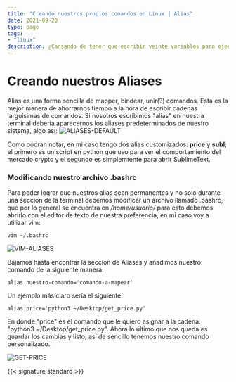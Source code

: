 ```yaml
---
title: "Creando nuestros propios comandos en Linux | Alias"
date: 2021-09-20
type: page
tags: 
- "linux"
description: ¿Cansando de tener que escribir veinte variables para ejecutar un simple comando? Pues hoy aprenderemos a mapear nuestros comandos haciendo uso de Alias. 
---
```


# Creando nuestros Aliases

Alias es una forma sencilla de mapper, bindear, unir(?) comandos. Esta es la mejor manera de ahorrarnos tiempo a la hora de escribir cadenas larguísimas de comandos. Si nosotros escribimos "alias" en nuestra terminal debería aparecernos los aliases predeterminados de nuestro sistema, algo así:
![ALIASES-DEFAULT](https://res.cloudinary.com/rooyca/image/upload/v1632189896/Blog/Imgs/Commands-Linux/alias-predeterminados_lhjdfr.png)

Como podran notar, en mi caso tengo dos alias customizados: **price** y **subl**; el primero es un script en python que uso para ver el comportamiento del mercado crypto y el segundo es simplemtente para abrir SublimeText. 

### Modificando nuestro archivo .bashrc

Para poder lograr que nuestros alias sean permanentes y no solo durante una seccion de la terminal debemos modificar un archivo llamado .bashrc, que por lo general se encuentra en */home/usuario/* para esto debemos abrirlo con el editor de texto de nuestra preferencia, en mi caso voy a utilizar vim:

    vim ~/.bashrc

![VIM-ALIASES](https://res.cloudinary.com/rooyca/image/upload/v1632190837/Blog/Imgs/Commands-Linux/vim-aliases_wgtx0d.png)

Bajamos hasta encontrar la seccion de Aliases y añadimos nuestro comando de la siguiente manera:

    alias nuestro-comando='comando-a-mapear'

Un ejemplo más claro sería el siguiente:
    
    alias price='python3 ~/Desktop/get_price.py'

En donde "price" es el comando que le quiero asignar a la cadena: "python3 ~/Desktop/get_price.py". Ahora lo último que nos queda es guardar los cambias y listo, así de sencillo tenemos nuestro comando personalizado. 

![GET-PRICE](https://res.cloudinary.com/rooyca/image/upload/v1632191334/Blog/Imgs/Commands-Linux/get-price_mntpwd.png)

{{< signature standard >}}

